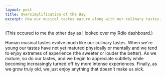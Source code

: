 ```yaml
---
layout: post
title: Oversimplification of the Day
excerpt: How our musical tastes mature along with our culinary tastes.
---
```


(This occured to me the other day as I looked over my Rdio dashboard.)

Human musical tastes evolve much like our culinary tastes. When we're young our tastes have not yet matured physically or mentally and we tend to enjoy extremes of experience (the sweeter or louder the better). As we mature, so do our tastes, and we begin to appreciate subtlety while becoming increasingly turned off by more intense experiences. Finally, as we grow truly old, we just enjoy anything that doesn't make us sick.
